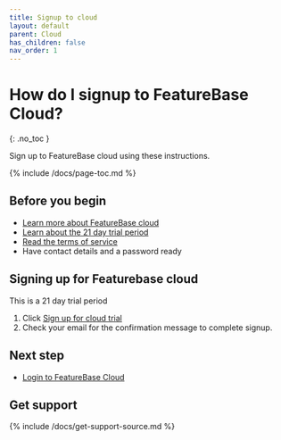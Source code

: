 ```yaml
---
title: Signup to cloud
layout: default
parent: Cloud
has_children: false
nav_order: 1
---
```


# How do I signup to FeatureBase Cloud?
{: .no_toc }

Sign up to FeatureBase cloud using these instructions.

{% include /docs/page-toc.md %}

## Before you begin

* [Learn more about FeatureBase cloud](/cloud/cloud-introduction)
* [Learn about the 21 day trial period](/cloud/cloud-introduction#cloud-trial)
* [Read the terms of service](https://www.featurebase.com/cloud-terms)
* Have contact details and a password ready

## Signing up for Featurebase cloud

This is a 21 day trial period

1. Click [Sign up for cloud trial](https://cloud.featurebase.com/signup)
2. Check your email for the confirmation message to complete signup.

## Next step

* [Login to FeatureBase Cloud](https://cloud.featurebase.com/login)

## Get support

{% include /docs/get-support-source.md %}
